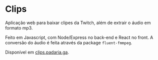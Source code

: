 # Clips

Aplicação web para baixar clipes da Twitch, além de extrair o áudio em formato mp3.

Feito em Javascript, com Node/Express no back-end e React no front. A conversão do áudio é feita através da package `fluent-fmmpeg`.

Disponível em [clips.padaria.ga](https://clips.padaria.ga).
